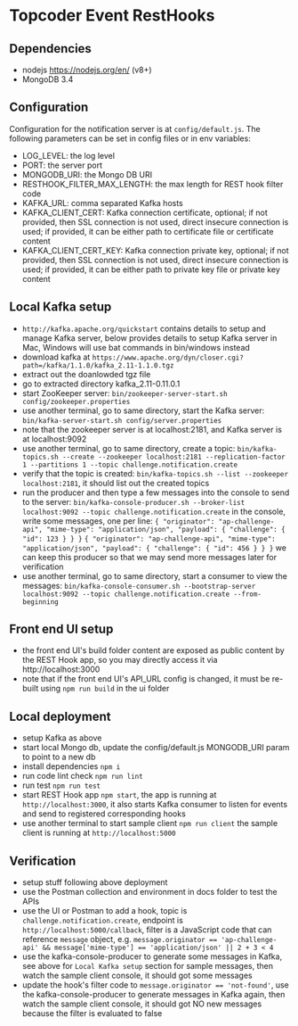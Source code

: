 # Topcoder Event RestHooks

## Dependencies
- nodejs https://nodejs.org/en/ (v8+)
- MongoDB 3.4


## Configuration
Configuration for the notification server is at `config/default.js`.
The following parameters can be set in config files or in env variables:
- LOG_LEVEL: the log level
- PORT: the server port
- MONGODB_URI: the Mongo DB URI
- RESTHOOK_FILTER_MAX_LENGTH: the max length for REST hook filter code
- KAFKA_URL: comma separated Kafka hosts
- KAFKA_CLIENT_CERT: Kafka connection certificate, optional;
    if not provided, then SSL connection is not used, direct insecure connection is used;
    if provided, it can be either path to certificate file or certificate content
- KAFKA_CLIENT_CERT_KEY: Kafka connection private key, optional;
    if not provided, then SSL connection is not used, direct insecure connection is used;
    if provided, it can be either path to private key file or private key content


## Local Kafka setup

- `http://kafka.apache.org/quickstart` contains details to setup and manage Kafka server,
  below provides details to setup Kafka server in Mac, Windows will use bat commands in bin/windows instead
- download kafka at `https://www.apache.org/dyn/closer.cgi?path=/kafka/1.1.0/kafka_2.11-1.1.0.tgz`
- extract out the doanlowded tgz file
- go to extracted directory kafka_2.11-0.11.0.1
- start ZooKeeper server:
  `bin/zookeeper-server-start.sh config/zookeeper.properties`
- use another terminal, go to same directory, start the Kafka server:
  `bin/kafka-server-start.sh config/server.properties`
- note that the zookeeper server is at localhost:2181, and Kafka server is at localhost:9092
- use another terminal, go to same directory, create a topic:
  `bin/kafka-topics.sh --create --zookeeper localhost:2181 --replication-factor 1 --partitions 1 --topic challenge.notification.create`
- verify that the topic is created:
  `bin/kafka-topics.sh --list --zookeeper localhost:2181`,
  it should list out the created topics
- run the producer and then type a few messages into the console to send to the server:
  `bin/kafka-console-producer.sh --broker-list localhost:9092 --topic challenge.notification.create`
  in the console, write some messages, one per line:
  `{ "originator": "ap-challenge-api", "mime-type": "application/json", "payload": { "challenge": { "id": 123 } } }`
  `{ "originator": "ap-challenge-api", "mime-type": "application/json", "payload": { "challenge": { "id": 456 } } }`
  we can keep this producer so that we may send more messages later for verification
- use another terminal, go to same directory, start a consumer to view the messages:
  `bin/kafka-console-consumer.sh --bootstrap-server localhost:9092 --topic challenge.notification.create --from-beginning`


## Front end UI setup

- the front end UI's build folder content are exposed as public content by the REST Hook app, so you may directly access it
  via http://localhost:3000
- note that if the front end UI's API_URL config is changed, it must be re-built using `npm run build` in the ui folder


## Local deployment
- setup Kafka as above
- start local Mongo db, update the config/default.js MONGODB_URI param to point to a new db
- install dependencies `npm i`
- run code lint check `npm run lint`
- run test `npm run test`
- start REST Hook app `npm start`,
  the app is running at `http://localhost:3000`,
  it also starts Kafka consumer to listen for events and send to registered corresponding hooks
- use another terminal to start sample client `npm run client`
  the sample client is running at `http://localhost:5000`



## Verification

- setup stuff following above deployment
- use the Postman collection and environment in docs folder to test the APIs
- use the UI or Postman to add a hook,
  topic is `challenge.notification.create`,
  endpoint is `http://localhost:5000/callback`,
  filter is a JavaScript code that can reference `message` object,
  e.g. `message.originator == 'ap-challenge-api' && message['mime-type'] == 'application/json' || 2 + 3 < 4`
- use the kafka-console-producer to generate some messages in Kafka, see above for `Local Kafka setup` section
  for sample messages, then watch the sample client console, it should got some messages
- update the hook's filter code to `message.originator == 'not-found'`,
  use the kafka-console-producer to generate messages in Kafka again,
  then watch the sample client console, it should got NO new messages because the filter is evaluated to false

